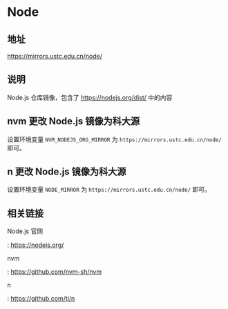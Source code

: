 # Node

## 地址

<https://mirrors.ustc.edu.cn/node/>

## 说明

Node.js 仓库镜像，包含了 <https://nodejs.org/dist/> 中的内容

## nvm 更改 Node.js 镜像为科大源

设置环境变量 `NVM_NODEJS_ORG_MIRROR` 为
`https://mirrors.ustc.edu.cn/node/` 即可。

## n 更改 Node.js 镜像为科大源

设置环境变量 `NODE_MIRROR` 为 `https://mirrors.ustc.edu.cn/node/` 即可。

## 相关链接

Node.js 官网

:   <https://nodejs.org/>

nvm

:   <https://github.com/nvm-sh/nvm>

n

:   <https://github.com/tj/n>
